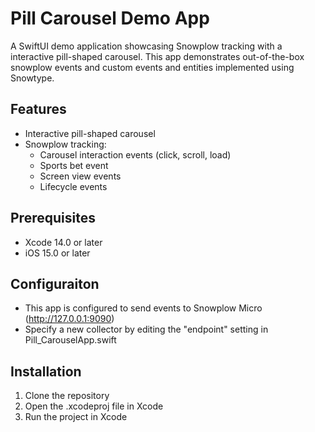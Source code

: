 # Pill Carousel Demo App

A SwiftUI demo application showcasing Snowplow tracking with a interactive pill-shaped carousel. This app demonstrates out-of-the-box snowplow events and custom events and entities implemented using Snowtype.

## Features

- Interactive pill-shaped carousel
- Snowplow tracking:
  - Carousel interaction events (click, scroll, load)
  - Sports bet event
  - Screen view events
  - Lifecycle events

## Prerequisites

- Xcode 14.0 or later
- iOS 15.0 or later

## Configuraiton

- This app is configured to send events to Snowplow Micro (http://127.0.0.1:9090)
- Specify a new collector by editing the "endpoint" setting in Pill_CarouselApp.swift

## Installation

1. Clone the repository
2. Open the .xcodeproj file in Xcode
3. Run the project in Xcode
